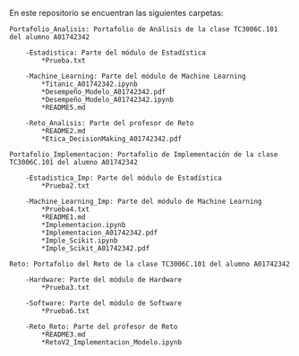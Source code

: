 En este repositorio se encuentran las siguientes carpetas:

    Portafolio_Analisis: Portafolio de Análisis de la clase TC3006C.101 del alumno A01742342
    
        -Estadistica: Parte del módulo de Estadística
            *Prueba.txt
            
        -Machine_Learning: Parte del módulo de Machine Learning
            *Titanic_A01742342.ipynb
            *Desempeño_Modelo_A01742342.pdf
            *Desempeño_Modelo_A01742342.ipynb
            *README5.md
            
        -Reto_Analisis: Parte del profesor de Reto
            *README2.md
            *Etica_DecisionMaking_A01742342.pdf
            
    Portafolio_Implementacion: Portafolio de Implementación de la clase TC3006C.101 del alumno A01742342
    
        -Estadistica_Imp: Parte del módulo de Estadística
            *Prueba2.txt
            
        -Machine_Learning_Imp: Parte del módulo de Machine Learning
            *Prueba4.txt
            *README1.md
            *Implementacion.ipynb
            *Implementacion_A01742342.pdf
            *Imple_Scikit.ipynb
            *Imple_Scikit_A01742342.pdf
            
    Reto: Portafolio del Reto de la clase TC3006C.101 del alumno A01742342
    
        -Hardware: Parte del módulo de Hardware
            *Prueba3.txt
            
        -Software: Parte del módulo de Software
            *Prueba6.txt
            
        -Reto_Reto: Parte del profesor de Reto
            *README3.md
            *RetoV2_Implementacion_Modelo.ipynb


